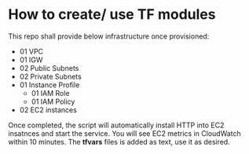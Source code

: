 # How to create/ use TF modules
This repo shall provide below infrastructure once provisioned:

- 01 VPC
- 01 IGW
- 02 Public Subnets
- 02 Private Subnets
- 01 Instance Profile
    - 01 IAM Role
    - 01 IAM Policy
- 02 EC2 instances

Once completed, the script will automatically install HTTP into EC2 insatnces and start the service.
You will see EC2 metrics in CloudWatch within 10 minutes.
The **tfvars** files is added as text, use it as desired.

